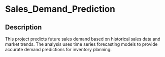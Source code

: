 # Sales_Demand_Prediction

## Description
This project predicts future sales demand based on historical sales data and market trends. The analysis uses time series forecasting models to provide accurate demand predictions for inventory planning.